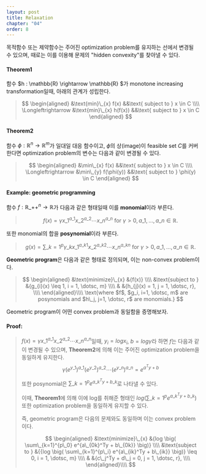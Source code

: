 ```yaml
---
layout: post
title: Relaxation
chapter: "04"
order: 8
---
```


<script type="text/x-mathjax-config">
MathJax.Hub.Config({
    displayAlign: "center"
});
</script>

목적함수 또는 제약함수는 주어진 optimization problem를 유지하는 선에서 변경될 수 있으며, 때로는 이를 이용해 문제의 "hidden convexity"를 찾아낼 수 있다.

#### Theorem1
함수 $h : \mathbb{R} \rightarrow \mathbb{R} $가 monotone increasing transformation일때, 아래의 관계가 성립한다.

>$$
>\begin{aligned}
>&\text{min}\_{x} f(x) &&\text{ subject to } x \in C \\\\
>\Longleftrightarrow &\text{min}\_{x} h(f(x)) &&\text{ subject to } x \in C
>\end{aligned}
>$$

#### Theorem2
함수 $\phi: \mathbb{R}^{n} \rightarrow \mathbb{R}^{m}$가 일대일 대응 함수이고, $\phi$의 상(image)이 feasible set $C$를 커버한다면 optimization problem의 변수는 다음과 같이 변경될 수 있다.   

>$$
>\begin{aligned}
>&\min\_{x} f(x) &&\text{ subject to } x \in C \\\\ 
>\Longleftrightarrow &\min\_{y} f(\phi(y)) &&\text{ subject to } \phi(y) \in C
>\end{aligned}
>$$

#### Example: geometric programming

함수 $f: \mathbb{R}\_{++}^n \rightarrow \mathbb{R}$가 다음과 같은 형태일때 이를 **monomial**이라 부른다.
> $$f(x) = \gamma x\_1^{a\_1} x\_2^{a\_2} \dotsb x\_n^{a\_n} \text{ for } \gamma > 0, a\_1, \dotsc, a\_n \in \mathbb{R}.$$

또한 monomial의 합을 **posynomial**이라 부른다.
> $$g(x) = \sum\_{k=1}^p \gamma\_{k} x\_1^{a\_{k1}} x\_2^{a\_{k2}} \dotsb x\_n^{a\_{kn}} \text{ for } \gamma > 0, a\_1, \dotsc, a\_n \in \mathbb{R}.$$

**Geometric program**은 다음과 같은 형태로 정의되며, 이는 non-convex problem이다.
>$$
>\begin{aligned}
>    &\text{minimize}\_{x} &{f(x)} \\\\
>    &\text{subject to } &{g_{i}(x) \leq 1, i = 1, \dotsc, m} \\\\
>    & &{h_{j}(x) = 1, j = 1, \dotsc, r}, \\\\
>\end{aligned}\\\\
>    \text{where $f$, $g_i, i=1, \dotsc, m$ are posynomials and $h\_j, j=1, \dotsc, r$ are monomials.}
>$$

Geometric program이 어떤 convex problem과 동일함을 증명해보자.

#### Proof:
>$f(x) = \gamma x\_1^{a\_1} x\_2^{a\_2} \dotsb x\_n^{a\_n}$일때, $y_i = logx_i$, $b=log \gamma$라 하면 $f$는 다음과 같이 변경될 수 있으며, **Theorem2**에 의해 이는 주어진 optimization problem을 동일하게 유지한다.
>$$\gamma (e^{y\_1})^{a\_1} (e^{y\_2})^{a\_2} \dotsb (e^{y\_n})^{a\_n} = e^{a^Ty + b}$$
>
>또한 posynomial은 $\sum\_{k=1}^{p} e^{a\_{k}^Ty + b\_{k}}$로 나타낼 수 있다.
>
>이때, **Theorem1**에 의해 이에 log를 취해준 형태인 $log \big( \sum\_{k=1}^{p} e^{a\_{k}^Ty + b\_{k}} \big)$ 또한 optimization problem을 동일하게 유지할 수 있다.
>
>즉, geometric program은 다음의 문제와도 동일하며 이는 convex problem이다.
>
>$$
>\begin{aligned}
>    &\text{minimize}\_{x} &{log \big( \sum\_{k=1}^{p\_0} e^{a\_{0k}^Ty + b\_{0k}} \big)} \\\\
>    &\text{subject to } &{{log \big( \sum\_{k=1}^{p\_i} e^{a\_{ik}^Ty + b\_{ik}} \big)} \leq 0, i = 1, \dotsc, m} \\\\
>    & &{c\_j^Ty + d\_j = 0, j = 1, \dotsc, r}, \\\\
>\end{aligned}\\\\
>$$